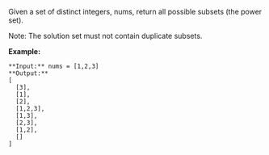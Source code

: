 Given a set of distinct integers, nums, return all possible subsets (the power set).

Note: The solution set must not contain duplicate subsets.

**Example:**
```
**Input:** nums = [1,2,3]
**Output:**
[
  [3],
  [1],
  [2],
  [1,2,3],
  [1,3],
  [2,3],
  [1,2],
  []
]
```